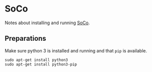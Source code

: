 # SoCo

Notes about installing and running [SoCo](https://github.com/SoCo/SoCo).



## Preparations

Make sure python 3 is installed and running and that `pip` is available.

```
sudo apt-get install python3
sudo apt-get install python3-pip
```